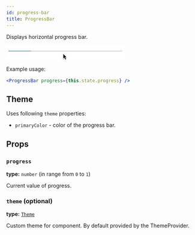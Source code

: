```yaml
---
id: progress-bar
title: ProgressBar
---
```


Displays horizontal progress bar.

![ProgressBar component](assets/progress-bar.gif)

Example usage: 
```jsx
<ProgressBar progress={this.state.progress} />
```

## Theme  
Uses following `theme` properties:
- `primaryColor` - color of the progress bar.

## Props

### `progress`   
**type:** `number` (in range from `0` to `1`)  

Current value of progress.

### `theme` (optional)
**type:** [`Theme`](theme.html)

Custom theme for component. By default provided by the ThemeProvider.
